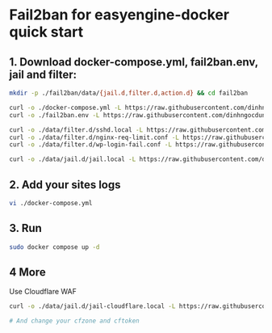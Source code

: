 # Fail2ban for easyengine-docker quick start 
## 1. Download docker-compose.yml, fail2ban.env, jail and filter:
```bash
mkdir -p ./fail2ban/data/{jail.d,filter.d,action.d} && cd fail2ban

curl -o ./docker-compose.yml -L https://raw.githubusercontent.com/dinhngocdung/easyengine-docker-stack/refs/heads/main/fail2ban/docker-compose.yml
curl -o ./fail2ban.env -L https://raw.githubusercontent.com/dinhngocdung/easyengine-docker-stack/refs/heads/main/fail2ban/fail2ban.env

curl -o ./data/filter.d/sshd.local -L https://raw.githubusercontent.com/dinhngocdung/easyengine-docker-stack/refs/heads/main/fail2ban/filter.d/sshd.local
curl -o ./data/filter.d/nginx-req-limit.conf -L https://raw.githubusercontent.com/dinhngocdung/easyengine-docker-stack/refs/heads/main/fail2ban/filter.d/nginx-req-limit.conf
curl -o ./data/filter.d/wp-login-fail.conf -L https://raw.githubusercontent.com/dinhngocdung/easyengine-docker-stack/refs/heads/main/fail2ban/filter.d/wp-login-fail.conf

curl -o ./data/jail.d/jail.local -L https://raw.githubusercontent.com/dinhngocdung/easyengine-docker-stack/refs/heads/main/fail2ban/jail.d/jail.local
```
## 2. Add your sites logs
```bash
vi ./docker-compose.yml
```
## 3. Run
```bash
sudo docker compose up -d
```

## 4 More
Use Cloudflare WAF
```bash
curl -o ./data/jail.d/jail-cloudflare.local -L https://raw.githubusercontent.com/dinhngocdung/easyengine-docker-stack/refs/heads/main/fail2ban/jail.d/jail-cloudflare.local

# And change your cfzone and cftoken
```
